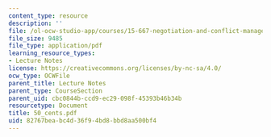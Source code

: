 ```yaml
---
content_type: resource
description: ''
file: /ol-ocw-studio-app/courses/15-667-negotiation-and-conflict-management-spring-2001/82767beabc4d36f94bd8bbd8aa500bf4_50_cents.pdf
file_size: 9485
file_type: application/pdf
learning_resource_types:
- Lecture Notes
license: https://creativecommons.org/licenses/by-nc-sa/4.0/
ocw_type: OCWFile
parent_title: Lecture Notes
parent_type: CourseSection
parent_uid: cbc0844b-ccd9-ec29-098f-45393b46b34b
resourcetype: Document
title: 50_cents.pdf
uid: 82767bea-bc4d-36f9-4bd8-bbd8aa500bf4
---
```

